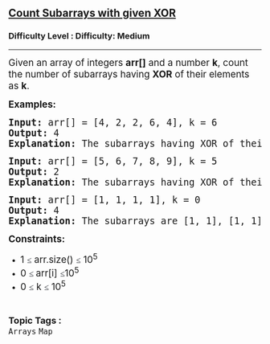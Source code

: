 <h2><a href="https://www.geeksforgeeks.org/problems/count-subarray-with-given-xor/1?page=2&difficulty=Medium&status=unsolved,attempted&sortBy=accuracy">Count Subarrays with given XOR</a></h2><h3>Difficulty Level : Difficulty: Medium</h3><hr><div class="problems_problem_content__Xm_eO"><p><span style="font-size: 14pt;">Given an array of integers <strong>arr[]</strong> and a number <strong>k</strong>, count the number of subarrays having <strong>XOR</strong> of their elements as <strong>k</strong>.</span></p>
<p><span style="font-size: 14pt;"><strong>Examples:&nbsp;<br></strong></span></p>
<pre><span style="font-size: 14pt;"><strong>Input:</strong> arr[] = [4, 2, 2, 6, 4], k = 6</span><br><span style="font-size: 14pt;"><strong>Output:</strong> 4</span><br><span style="font-size: 14pt;"><strong>Explanation:</strong> The subarrays having XOR of their elements as 6 are [4, 2], [4, 2, 2, 6, 4], [2, 2, 6], and [6]. Hence, the answer is 4.</span></pre>
<pre><span style="font-size: 14pt;"><strong>Input:</strong> arr[] = [5, 6, 7, 8, 9], k = 5</span><br><span style="font-size: 14pt;"><strong>Output:</strong> 2</span><br><span style="font-size: 14pt;"><strong>Explanation:</strong> The subarrays having XOR of their elements as 5 are [5] and [5, 6, 7, 8, 9]. Hence, the answer is 2.</span></pre>
<pre><span style="font-size: 14pt;"><strong>Input:</strong> arr[] = [1, 1, 1, 1], k = 0</span><br><span style="font-size: 14pt;"><strong>Output:</strong> 4</span><br><span style="font-size: 14pt;"><strong>Explanation:</strong> The subarrays are [1, 1], [1, 1], [1, 1] and [1, 1, 1, 1].</span></pre>
<p><span style="font-size: 14pt;"><strong>Constraints:</strong></span></p>
<ul>
<li><span style="font-size: 14pt;">1&nbsp;<span style="color: #1e2229; font-family: Nunito; font-size: 17px; background-color: #ffffff;">≤</span>&nbsp;arr.size()&nbsp;<span style="color: #1e2229; font-family: Nunito; font-size: 17px; background-color: #ffffff;">≤</span>&nbsp;10<sup>5</sup></span></li>
<li><span style="font-size: 14pt;">0&nbsp;<span style="color: #1e2229; font-family: Nunito; font-size: 17px; background-color: #ffffff;">≤ </span>arr[i] <span style="color: #1e2229; font-family: Nunito; font-size: 17px; background-color: #ffffff;">≤</span>10<sup>5</sup></span></li>
<li><span style="font-size: 14pt;">0&nbsp;<span style="color: #1e2229; font-family: Nunito; font-size: 17px; background-color: #ffffff;">≤</span> k&nbsp;<span style="color: #1e2229; font-family: Nunito; font-size: 17px; background-color: #ffffff;">≤</span>&nbsp;10<sup>5</sup></span></li>
</ul></div><br><p><span style=font-size:18px><strong>Topic Tags : </strong><br><code>Arrays</code>&nbsp;<code>Map</code>&nbsp;